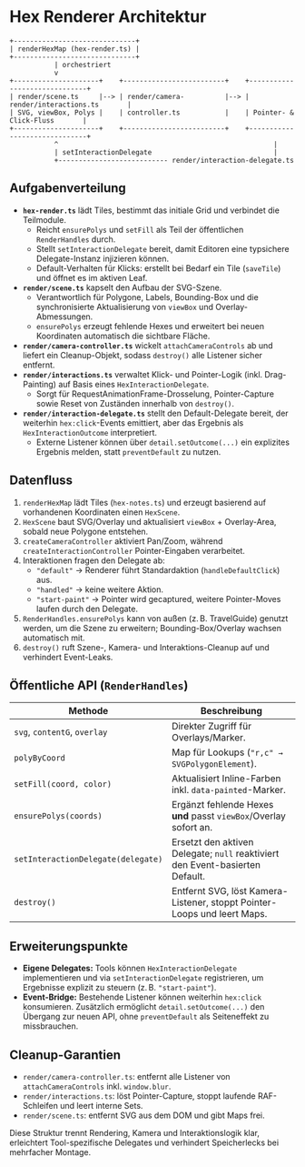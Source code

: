 # Hex Renderer Architektur

```
+------------------------------+
| renderHexMap (hex-render.ts) |
+------------------------------+
           | orchestriert
           v
+---------------------+    +-------------------------+    +------------------------------+
| render/scene.ts     |--> | render/camera-          |--> | render/interactions.ts       |
| SVG, viewBox, Polys |    | controller.ts           |    | Pointer- & Click-Fluss       |
+---------------------+    +-------------------------+    +------------------------------+
           ^                                                     |
           | setInteractionDelegate                              |
           +--------------------------- render/interaction-delegate.ts
```

## Aufgabenverteilung

- **`hex-render.ts`** lädt Tiles, bestimmt das initiale Grid und verbindet die Teilmodule.
  - Reicht `ensurePolys` und `setFill` als Teil der öffentlichen `RenderHandles` durch.
  - Stellt `setInteractionDelegate` bereit, damit Editoren eine typsichere Delegate-Instanz injizieren können.
  - Default-Verhalten für Klicks: erstellt bei Bedarf ein Tile (`saveTile`) und öffnet es im aktiven Leaf.
- **`render/scene.ts`** kapselt den Aufbau der SVG-Szene.
  - Verantwortlich für Polygone, Labels, Bounding-Box und die synchronisierte Aktualisierung von `viewBox` und Overlay-Abmessungen.
  - `ensurePolys` erzeugt fehlende Hexes und erweitert bei neuen Koordinaten automatisch die sichtbare Fläche.
- **`render/camera-controller.ts`** wickelt `attachCameraControls` ab und liefert ein Cleanup-Objekt, sodass `destroy()` alle Listener sicher entfernt.
- **`render/interactions.ts`** verwaltet Klick- und Pointer-Logik (inkl. Drag-Painting) auf Basis eines `HexInteractionDelegate`.
  - Sorgt für RequestAnimationFrame-Drosselung, Pointer-Capture sowie Reset von Zuständen innerhalb von `destroy()`.
- **`render/interaction-delegate.ts`** stellt den Default-Delegate bereit, der weiterhin `hex:click`-Events emittiert, aber das Ergebnis als `HexInteractionOutcome` interpretiert.
  - Externe Listener können über `detail.setOutcome(...)` ein explizites Ergebnis melden, statt `preventDefault` zu nutzen.

## Datenfluss

1. `renderHexMap` lädt Tiles (`hex-notes.ts`) und erzeugt basierend auf vorhandenen Koordinaten einen `HexScene`.
2. `HexScene` baut SVG/Overlay und aktualisiert `viewBox` + Overlay-Area, sobald neue Polygone entstehen.
3. `createCameraController` aktiviert Pan/Zoom, während `createInteractionController` Pointer-Eingaben verarbeitet.
4. Interaktionen fragen den Delegate ab:
   - `"default"` → Renderer führt Standardaktion (`handleDefaultClick`) aus.
   - `"handled"` → keine weitere Aktion.
   - `"start-paint"` → Pointer wird gecaptured, weitere Pointer-Moves laufen durch den Delegate.
5. `RenderHandles.ensurePolys` kann von außen (z. B. TravelGuide) genutzt werden, um die Szene zu erweitern; Bounding-Box/Overlay wachsen automatisch mit.
6. `destroy()` ruft Szene-, Kamera- und Interaktions-Cleanup auf und verhindert Event-Leaks.

## Öffentliche API (`RenderHandles`)

| Methode | Beschreibung |
|---------|--------------|
| `svg`, `contentG`, `overlay` | Direkter Zugriff für Overlays/Marker. |
| `polyByCoord` | Map für Lookups (`"r,c" → SVGPolygonElement`). |
| `setFill(coord, color)` | Aktualisiert Inline-Farben inkl. `data-painted`-Marker. |
| `ensurePolys(coords)` | Ergänzt fehlende Hexes **und** passt `viewBox`/Overlay sofort an. |
| `setInteractionDelegate(delegate)` | Ersetzt den aktiven Delegate; `null` reaktiviert den Event-basierten Default. |
| `destroy()` | Entfernt SVG, löst Kamera-Listener, stoppt Pointer-Loops und leert Maps. |

## Erweiterungspunkte

- **Eigene Delegates:** Tools können `HexInteractionDelegate` implementieren und via `setInteractionDelegate` registrieren, um Ergebnisse explizit zu steuern (z. B. `"start-paint"`).
- **Event-Bridge:** Bestehende Listener können weiterhin `hex:click` konsumieren. Zusätzlich ermöglicht `detail.setOutcome(...)` den Übergang zur neuen API, ohne `preventDefault` als Seiteneffekt zu missbrauchen.

## Cleanup-Garantien

- `render/camera-controller.ts`: entfernt alle Listener von `attachCameraControls` inkl. `window.blur`.
- `render/interactions.ts`: löst Pointer-Capture, stoppt laufende RAF-Schleifen und leert interne Sets.
- `render/scene.ts`: entfernt SVG aus dem DOM und gibt Maps frei.

Diese Struktur trennt Rendering, Kamera und Interaktionslogik klar, erleichtert Tool-spezifische Delegates und verhindert Speicherlecks bei mehrfacher Montage.
